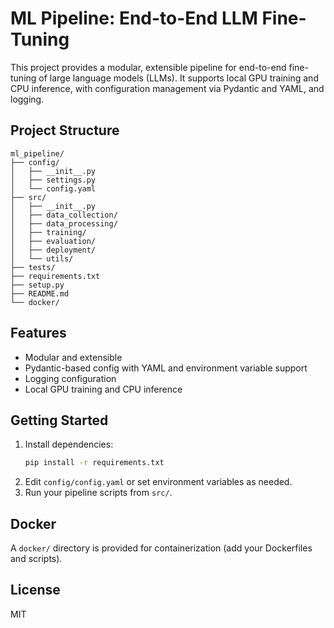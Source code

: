 # ML Pipeline: End-to-End LLM Fine-Tuning

This project provides a modular, extensible pipeline for end-to-end fine-tuning of large language models (LLMs). It supports local GPU training and CPU inference, with configuration management via Pydantic and YAML, and logging.

## Project Structure

```
ml_pipeline/
├── config/
│   ├── __init__.py
│   ├── settings.py
│   └── config.yaml
├── src/
│   ├── __init__.py
│   ├── data_collection/
│   ├── data_processing/
│   ├── training/
│   ├── evaluation/
│   ├── deployment/
│   └── utils/
├── tests/
├── requirements.txt
├── setup.py
├── README.md
└── docker/
```

## Features
- Modular and extensible
- Pydantic-based config with YAML and environment variable support
- Logging configuration
- Local GPU training and CPU inference

## Getting Started

1. Install dependencies:
   ```bash
   pip install -r requirements.txt
   ```
2. Edit `config/config.yaml` or set environment variables as needed.
3. Run your pipeline scripts from `src/`.

## Docker
A `docker/` directory is provided for containerization (add your Dockerfiles and scripts).

## License
MIT 